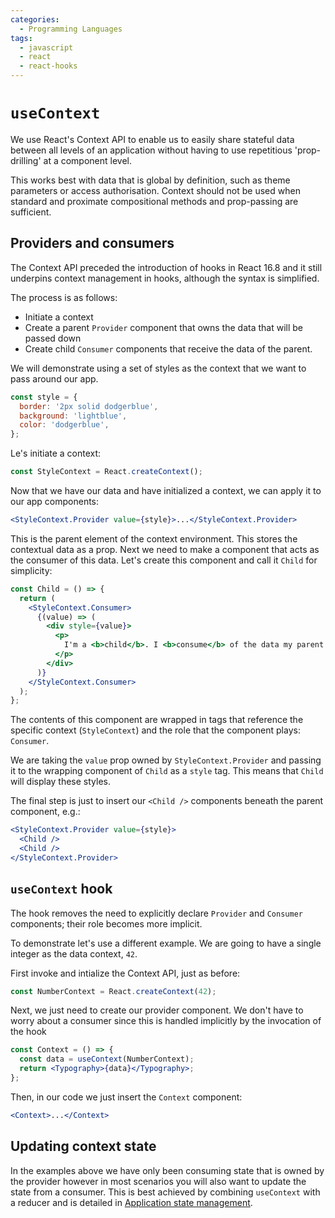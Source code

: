 ```yaml
---
categories:
  - Programming Languages
tags:
  - javascript
  - react
  - react-hooks
---
```


# `useContext`

We use React's Context API to enable us to easily share stateful data between all levels of an application without having to use repetitious 'prop-drilling' at a component level.

This works best with data that is global by definition, such as theme parameters or access authorisation. Context should not be used when standard and proximate compositional methods and prop-passing are sufficient.

## Providers and consumers

The Context API preceded the introduction of hooks in React 16.8 and it still underpins context management in hooks, although the syntax is simplified.

The process is as follows:

- Initiate a context
- Create a parent `Provider` component that owns the data that will be passed down
- Create child `Consumer` components that receive the data of the parent.

We will demonstrate using a set of styles as the context that we want to pass around our app.

```jsx
const style = {
  border: '2px solid dodgerblue',
  background: 'lightblue',
  color: 'dodgerblue',
};
```

Le's initiate a context:

```jsx
const StyleContext = React.createContext();
```

Now that we have our data and have initialized a context, we can apply it to our app components:

```jsx
<StyleContext.Provider value={style}>...</StyleContext.Provider>
```

This is the parent element of the context environment. This stores the contextual data as a prop. Next we need to make a component that acts as the consumer of this data. Let's create this component and call it `Child` for simplicity:

```jsx
const Child = () => {
  return (
    <StyleContext.Consumer>
      {(value) => (
        <div style={value}>
          <p>
            I'm a <b>child</b>. I <b>consume</b> of the data my parent provides.
          </p>
        </div>
      )}
    </StyleContext.Consumer>
  );
};
```

The contents of this component are wrapped in tags that reference the specific context (`StyleContext`) and the role that the component plays: `Consumer`.

We are taking the `value` prop owned by `StyleContext.Provider` and passing it to the wrapping component of `Child` as a `style` tag. This means that `Child` will display these styles.

The final step is just to insert our `<Child />` components beneath the parent component, e.g.:

```jsx
<StyleContext.Provider value={style}>
  <Child />
  <Child />
</StyleContext.Provider>
```

## `useContext` hook

The hook removes the need to explicitly declare `Provider` and `Consumer` components; their role becomes more implicit.

To demonstrate let's use a different example. We are going to have a single integer as the data context, `42`.

First invoke and intialize the Context API, just as before:

```jsx
const NumberContext = React.createContext(42);
```

Next, we just need to create our provider component. We don't have to worry about a consumer since this is handled implicitly by the invocation of the hook

```jsx
const Context = () => {
  const data = useContext(NumberContext);
  return <Typography>{data}</Typography>;
};
```

Then, in our code we just insert the `Context` component:

```jsx
<Context>...</Context>
```

## Updating context state

In the examples above we have only been consuming state that is owned by the provider however in most scenarios you will also want to update the state from a consumer. This is best achieved by combining `useContext` with a reducer and is detailed in [Application state management](./Application_state_management.md).
